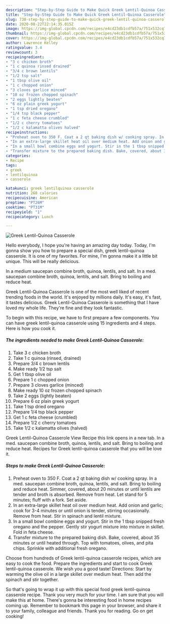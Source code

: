 ```yaml
---
description: "Step-by-Step Guide to Make Quick Greek Lentil-Quinoa Casserole"
title: "Step-by-Step Guide to Make Quick Greek Lentil-Quinoa Casserole"
slug: 738-step-by-step-guide-to-make-quick-greek-lentil-quinoa-casserole
date: 2020-08-22T22:14:35.015Z
image: https://img-global.cpcdn.com/recipes/e4cd23db1cdfb57a/751x532cq70/greek-lentil-quinoa-casserole-recipe-main-photo.jpg
thumbnail: https://img-global.cpcdn.com/recipes/e4cd23db1cdfb57a/751x532cq70/greek-lentil-quinoa-casserole-recipe-main-photo.jpg
cover: https://img-global.cpcdn.com/recipes/e4cd23db1cdfb57a/751x532cq70/greek-lentil-quinoa-casserole-recipe-main-photo.jpg
author: Lawrence Kelley
ratingvalue: 3.4
reviewcount: 3
recipeingredient:
- "3 c chicken broth"
- "1 c quinoa rinsed drained"
- "3/4 c brown lentils"
- "1/2 tsp salt"
- "1 tbsp olive oil"
- "1 c chopped onion"
- "3 cloves garlice minced"
- "10 oz frozen chopped spinach"
- "2 eggs lightly beaten"
- "6 oz plain greek yogurt"
- "1 tsp dried oregano"
- "1/4 tsp black pepper"
- "1 c feta cheese crumbled"
- "1/2 c cherry tomatoes"
- "1/2 c kalamatta olives halved"
recipeinstructions:
- "Preheat oven to 350 F. Coat a 2 qt baking dish w/ cooking spray. In a med. saucepan combine broth, quinoa, lentils, and salt. Bring to boiling and reduce heat. Simmer, covered, about 20 minutes or until lentils are tender and broth is absorbed. Remove from heat. Let stand for 5 minutes; fluff with a fork. Set aside."
- "In an extra-large skillet heat oil over medium heat. Add onion and garlic; cook for 3-4 minutes or until onion is tender, stirring occasionally. Remove from heat. Stir in spinach and lentil mixture."
- "In a small bowl combine eggs and yogurt. Stir in the 1 tbsp snipped fresh oregano and the pepper. Gently stir yogurt mixture into mixture in skillet. Fold in feta cheese."
- "Transfer mixture to the prepared baking dish. Bake, covered, about 35 minutes or until heated through. Top with tomatoes, olives, and pita chips. Sprinkle with additional fresh oregano."
categories:
- Recipe
tags:
- greek
- lentilquinoa
- casserole

katakunci: greek lentilquinoa casserole 
nutrition: 268 calories
recipecuisine: American
preptime: "PT26M"
cooktime: "PT31M"
recipeyield: "1"
recipecategory: Lunch

---
```



![Greek Lentil-Quinoa Casserole](https://img-global.cpcdn.com/recipes/e4cd23db1cdfb57a/751x532cq70/greek-lentil-quinoa-casserole-recipe-main-photo.jpg)

Hello everybody, I hope you're having an amazing day today. Today, I'm gonna show you how to prepare a special dish, greek lentil-quinoa casserole. It is one of my favorites. For mine, I'm gonna make it a little bit unique. This will be really delicious.

In a medium saucepan combine broth, quinoa, lentils, and salt. In a med. saucepan combine broth, quinoa, lentils, and salt. Bring to boiling and reduce heat.

Greek Lentil-Quinoa Casserole is one of the most well liked of recent trending foods in the world. It's enjoyed by millions daily. It's easy, it's fast, it tastes delicious. Greek Lentil-Quinoa Casserole is something that I have loved my whole life. They're fine and they look fantastic.


To begin with this recipe, we have to first prepare a few components. You can have greek lentil-quinoa casserole using 15 ingredients and 4 steps. Here is how you cook it.

<!--inarticleads1-->

##### The ingredients needed to make Greek Lentil-Quinoa Casserole:

1. Take 3 c chicken broth
1. Take 1 c quinoa (rinsed, drained)
1. Prepare 3/4 c brown lentils
1. Make ready 1/2 tsp salt
1. Get 1 tbsp olive oil
1. Prepare 1 c chopped onion
1. Prepare 3 cloves garlice (minced)
1. Make ready 10 oz frozen chopped spinach
1. Take 2 eggs (lightly beaten)
1. Prepare 6 oz plain greek yogurt
1. Take 1 tsp dried oregano
1. Prepare 1/4 tsp black pepper
1. Get 1 c feta cheese (crumbled)
1. Prepare 1/2 c cherry tomatoes
1. Take 1/2 c kalamatta olives (halved)


Greek Lentil-Quinoa Casserole View Recipe this link opens in a new tab. In a med. saucepan combine broth, quinoa, lentils, and salt. Bring to boiling and reduce heat. Recipes for Greek lentil-quinoa casserole that you will be love it. 

<!--inarticleads2-->

##### Steps to make Greek Lentil-Quinoa Casserole:

1. Preheat oven to 350 F. Coat a 2 qt baking dish w/ cooking spray. In a med. saucepan combine broth, quinoa, lentils, and salt. Bring to boiling and reduce heat. Simmer, covered, about 20 minutes or until lentils are tender and broth is absorbed. Remove from heat. Let stand for 5 minutes; fluff with a fork. Set aside.
1. In an extra-large skillet heat oil over medium heat. Add onion and garlic; cook for 3-4 minutes or until onion is tender, stirring occasionally. Remove from heat. Stir in spinach and lentil mixture.
1. In a small bowl combine eggs and yogurt. Stir in the 1 tbsp snipped fresh oregano and the pepper. Gently stir yogurt mixture into mixture in skillet. Fold in feta cheese.
1. Transfer mixture to the prepared baking dish. Bake, covered, about 35 minutes or until heated through. Top with tomatoes, olives, and pita chips. Sprinkle with additional fresh oregano.


Choose from hundreds of Greek lentil-quinoa casserole recipes, which are easy to cook the food. Prepare the ingredients and start to cook Greek lentil-quinoa casserole. We wish you a good taste! Directions: Start by warming the olive oil in a large skillet over medium heat. Then add the spinach and stir together. 

So that's going to wrap it up with this special food greek lentil-quinoa casserole recipe. Thank you very much for your time. I am sure that you will make this at home. There's gonna be interesting food in home recipes coming up. Remember to bookmark this page in your browser, and share it to your family, colleague and friends. Thank you for reading. Go on get cooking!
